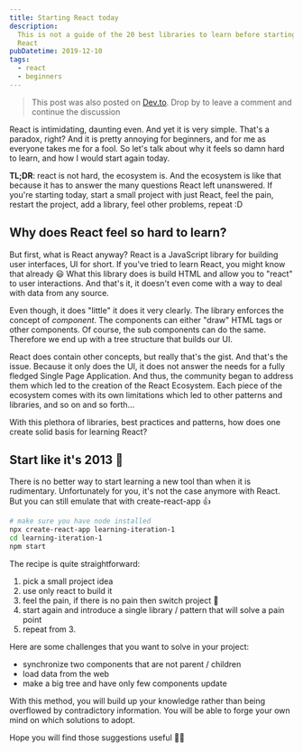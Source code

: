 ```yaml
---
title: Starting React today
description:
  This is not a guide of the 20 best libraries to learn before starting with
  React
pubDatetime: 2019-12-10
tags:
  - react
  - beginners
---
```


> This post was also posted on
> [Dev.to](https://dev.to/bobylito/starting-react-today-1egl). Drop by to leave
> a comment and continue the discussion

React is intimidating, daunting even. And yet it is very simple. That's a
paradox, right? And it is pretty annoying for beginners, and for me as everyone
takes me for a fool. So let's talk about why it feels so damn hard to learn, and
how I would start again today.

**TL;DR**: react is not hard, the ecosystem is. And the ecosystem is like that
because it has to answer the many questions React left unanswered. If you're
starting today, start a small project with just React, feel the pain, restart
the project, add a library, feel other problems, repeat :D

## Why does React feel so hard to learn?

But first, what is React anyway? React is a JavaScript library for building user
interfaces, UI for short. If you've tried to learn React, you might know that
already 😃 What this library does is build HTML and allow you to "react" to user
interactions. And that's it, it doesn't even come with a way to deal with data
from any source.

Even though, it does "little" it does it very clearly. The library enforces the
concept of _component_. The components can either "draw" HTML tags or other
components. Of course, the sub components can do the same. Therefore we end up
with a tree structure that builds our UI.

React does contain other concepts, but really that's the gist. And that's the
issue. Because it only does the UI, it does not answer the needs for a fully
fledged Single Page Application. And thus, the community began to address them
which led to the creation of the React Ecosystem. Each piece of the ecosystem
comes with its own limitations which led to other patterns and libraries, and so
on and so forth...

With this plethora of libraries, best practices and patterns, how does one
create solid basis for learning React?

## Start like it's 2013 🤘

There is no better way to start learning a new tool than when it is rudimentary.
Unfortunately for you, it's not the case anymore with React. But you can still
emulate that with create-react-app 👍

```sh
# make sure you have node installed
npx create-react-app learning-iteration-1
cd learning-iteration-1
npm start
```

The recipe is quite straightforward:

1.  pick a small project idea
2.  use only react to build it
3.  feel the pain, if there is no pain then switch project 🎉
4.  start again and introduce a single library / pattern that will solve a pain
    point
5.  repeat from 3.

Here are some challenges that you want to solve in your project:

- synchronize two components that are not parent / children
- load data from the web
- make a big tree and have only few components update

With this method, you will build up your knowledge rather than being overflowed
by contradictory information. You will be able to forge your own mind on which
solutions to adopt.

Hope you will find those suggestions useful 🙇‍♂️
